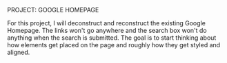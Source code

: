 PROJECT: GOOGLE HOMEPAGE

For this project, I will deconstruct and reconstruct the existing Google Homepage. The links won't go anywhere and the search box won't do anything when the search is submitted. The goal is to start thinking about how elements get placed on the page and roughly how they get styled and aligned. 
